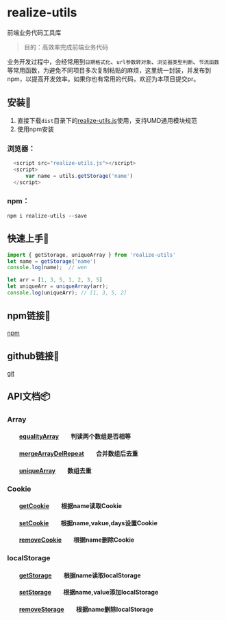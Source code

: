 # realize-utils

前端业务代码工具库

> 目的：高效率完成前端业务代码

业务开发过程中，会经常用到`日期格式化`、`url参数转对象`、`浏览器类型判断`、`节流函数`等常用函数，为避免不同项目多次复制粘贴的麻烦，这里统一封装，并发布到npm，以提高开发效率。如果你也有常用的代码，欢迎为本项目提交pr。

## 安装:wrench:
1. 直接下载`dist`目录下的[realize-utils.js](https://github.com/wenreq/realize-utils/blob/master/dist/realize-utils.js)使用，支持UMD通用模块规范
2. 使用npm安装

### 浏览器：
```js
  <script src="realize-utils.js"></script>
  <script>
      var name = utils.getStorage('name')
  </script>
```

### npm：
``` shell
npm i realize-utils --save
```

## 快速上手:key:

```js
import { getStorage, uniqueArray } from 'realize-utils'
let name = getStorage('name')
console.log(name);  // wen

let arr = [1, 3, 5, 1, 2, 3, 5]
let uniqueArr = uniqueArray(arr);
console.log(uniqueArr); // [1, 3, 5, 2]
```

## npm链接:link:
[npm](https://www.npmjs.com/package/realize-utils)

## github链接:link:
[git](https://github.com/wenreq/realize-utils)


## API文档:package:

### Array
#### &emsp;&emsp;[equalityArray](https://github.com/wenreq/realize-utils/blob/master/src/array/equalityArray.js)&emsp;&emsp;判读两个数组是否相等
#### &emsp;&emsp;[mergeArrayDelRepeat](https://github.com/wenreq/realize-utils/blob/master/src/array/mergeArrayDelRepeat.js)&emsp;&emsp;合并数组后去重
#### &emsp;&emsp;[uniqueArray](https://github.com/wenreq/realize-utils/blob/master/src/array/uniqueArray.js)&emsp;&emsp;数组去重

### Cookie
#### &emsp;&emsp;[getCookie](https://github.com/wenreq/realize-utils/blob/master/src/cookie/getCookie.js)&emsp;&emsp;根据name读取Cookie
#### &emsp;&emsp;[setCookie](https://github.com/wenreq/realize-utils/blob/master/src/cookie/setCookie.js)&emsp;&emsp;根据name,vakue,days设置Cookie
#### &emsp;&emsp;[removeCookie](https://github.com/wenreq/realize-utils/blob/master/src/cookie/removeCookie.js)&emsp;&emsp;根据name删除Cookie

### localStorage
#### &emsp;&emsp;[getStorage](https://github.com/wenreq/realize-utils/blob/master/src/storage/index.js)&emsp;&emsp;根据name读取localStorage
#### &emsp;&emsp;[setStorage](https://github.com/wenreq/realize-utils/blob/master/src/storage/index.js)&emsp;&emsp;根据name,value添加localStorage
#### &emsp;&emsp;[removeStorage](https://github.com/wenreq/realize-utils/blob/master/src/storage/index.js)&emsp;&emsp;根据name删除localStorage